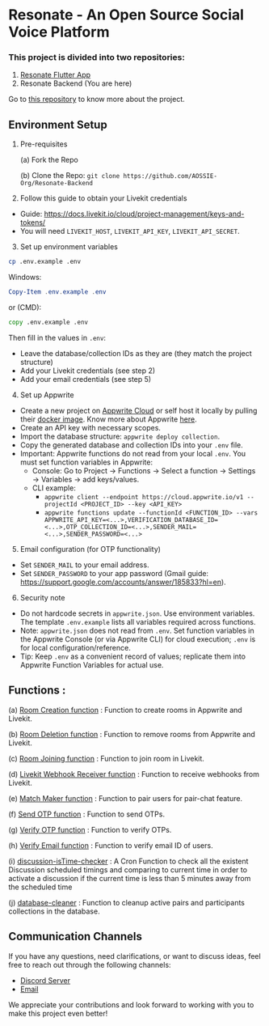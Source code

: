 # Resonate - An Open Source Social Voice Platform

### This project is divided into two repositories:

1. [Resonate Flutter App](https://github.com/AOSSIE-Org/Resonate)
2. Resonate Backend (You are here)

Go to [this repository](https://github.com/AOSSIE-Org/Resonate) to know more about the project.

## Environment Setup

1. Pre-requisites

    (a) Fork the Repo

    (b) Clone the Repo: `git clone https://github.com/AOSSIE-Org/Resonate-Backend`

2. Follow this guide to obtain your Livekit credentials

- Guide: https://docs.livekit.io/cloud/project-management/keys-and-tokens/
- You will need `LIVEKIT_HOST`, `LIVEKIT_API_KEY`, `LIVEKIT_API_SECRET`.

3. Set up environment variables

```bash
cp .env.example .env
```

Windows:

```powershell
Copy-Item .env.example .env
```

or (CMD):

```cmd
copy .env.example .env
```

Then fill in the values in `.env`:
- Leave the database/collection IDs as they are (they match the project structure)
- Add your Livekit credentials (see step 2)
- Add your email credentials (see step 5)

4. Set up Appwrite

- Create a new project on [Appwrite Cloud](https://appwrite.io/) or self host it locally by pulling their [docker image](https://appwrite.io/docs/self-hosting). Know more about Appwrite [here](https://appwrite.io/docs).
- Create an API key with necessary scopes.
- Import the database structure: `appwrite deploy collection`.
- Copy the generated database and collection IDs into your `.env` file.
- Important: Appwrite functions do not read from your local `.env`. You must set function variables in Appwrite:
  - Console: Go to Project → Functions → Select a function → Settings → Variables → add keys/values.
  - CLI example:
    - `appwrite client --endpoint https://cloud.appwrite.io/v1 --projectId <PROJECT_ID> --key <API_KEY>`
    - `appwrite functions update --functionId <FUNCTION_ID> --vars APPWRITE_API_KEY=<...>,VERIFICATION_DATABASE_ID=<...>,OTP_COLLECTION_ID=<...>,SENDER_MAIL=<...>,SENDER_PASSWORD=<...>`

5. Email configuration (for OTP functionality)

- Set `SENDER_MAIL` to your email address.
- Set `SENDER_PASSWORD` to your app password (Gmail guide: https://support.google.com/accounts/answer/185833?hl=en).

6. Security note

- Do not hardcode secrets in `appwrite.json`. Use environment variables. The template `.env.example` lists all variables required across functions.
- Note: `appwrite.json` does not read from `.env`. Set function variables in the Appwrite Console (or via Appwrite CLI) for cloud execution; `.env` is for local configuration/reference.
- Tip: Keep `.env` as a convenient record of values; replicate them into Appwrite Function Variables for actual use.

## Functions :

(a) [Room Creation function](functions/create-room) : Function to create rooms in Appwrite and Livekit.

(b) [Room Deletion function](functions/delete-room) : Function to remove rooms from Appwrite and Livekit.

(c) [Room Joining function](functions/join-room) : Function to join room in Livekit.

(d) [Livekit Webhook Receiver function](functions/livekit-webhook) : Function to receive webhooks from Livekit.

(e) [Match Maker function](functions/match-maker) : Function to pair users for pair-chat feature.

(f) [Send OTP function](functions/send-otp) : Function to send OTPs.

(g) [Verify OTP function](functions/verify-otp) : Function to verify OTPs.

(h) [Verify Email function](functions/verify-email) : Function to verify email ID of users.

(i) [discussion-isTime-checker](functions/discussion-isTime-checker/) : A Cron Function to check all the existent Discussion scheduled timings and comparing to current time in order to activate a discussion if the current time is less than 5 minutes away from the scheduled time

(j) [database-cleaner](functions/database-cleaner/) : Function to cleanup active pairs and participants collections in the database.

## Communication Channels

If you have any questions, need clarifications, or want to discuss ideas, feel free to reach out through the following channels:

-   [Discord Server](https://discord.com/invite/6mFZ2S846n)
-   [Email](mailto:aossie.oss@gmail.com)

We appreciate your contributions and look forward to working with you to make this project even better!
